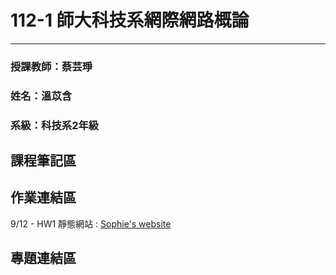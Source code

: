 # 112-1 師大科技系網際網路概論
---
### 授課教師：蔡芸琤
### 姓名：溫苡含
### 系級：科技系2年級

## 課程筆記區

## 作業連結區
  9/12 - HW1 靜態網站 : [Sophie's website](https://sophieuen2003.github.io/mypage/)
## 專題連結區


